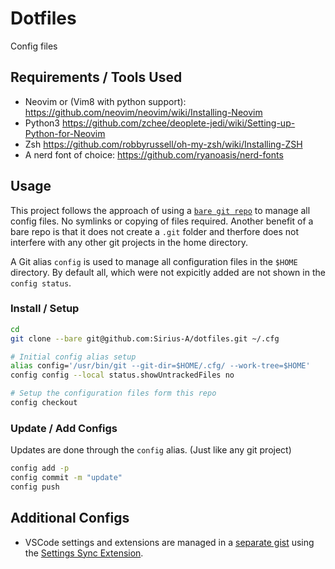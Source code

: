 # Dotfiles

Config files

## Requirements / Tools Used
- Neovim or (Vim8 with python support): https://github.com/neovim/neovim/wiki/Installing-Neovim
- Python3 https://github.com/zchee/deoplete-jedi/wiki/Setting-up-Python-for-Neovim
- Zsh https://github.com/robbyrussell/oh-my-zsh/wiki/Installing-ZSH 
- A nerd font of choice: https://github.com/ryanoasis/nerd-fonts

## Usage

This project follows the approach of using a [`bare git repo`](http://www.saintsjd.com/2011/01/what-is-a-bare-git-repository/)
to manage all config files. No symlinks or copying of files required. Another benefit of a bare repo is that it does not create a `.git` folder and therfore does not interfere with any other git projects in the home directory.

A Git alias `config` is used to manage all configuration files in the `$HOME` directory. By default all, which were not expicitly added are not shown in the `config status`.

### Install / Setup

``` sh
cd
git clone --bare git@github.com:Sirius-A/dotfiles.git ~/.cfg

# Initial config alias setup
alias config='/usr/bin/git --git-dir=$HOME/.cfg/ --work-tree=$HOME'
config config --local status.showUntrackedFiles no

# Setup the configuration files form this repo
config checkout   
```

### Update / Add Configs

Updates are done through the `config` alias. (Just like any git project)

``` sh
config add -p
config commit -m "update"
config push
```

## Additional Configs

* VSCode settings and extensions are managed in a [separate gist](https://gist.github.com/Sirius-A/302a99c5840e6b462c2bad27ee1880d3) using the [Settings Sync Extension](https://marketplace.visualstudio.com/items?itemName=Shan.code-settings-sync). 

